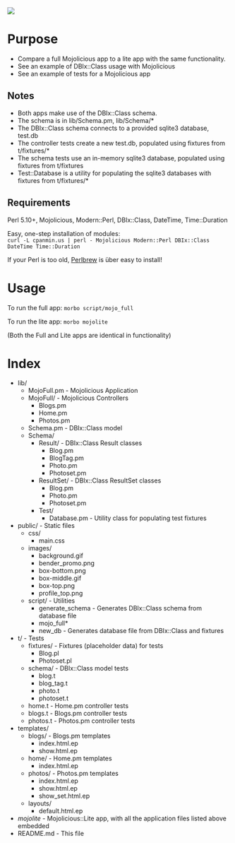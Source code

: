 <img src="http://empireenterprises.com/skitch//localhost_3000_photos-20120207-120707.png" />

# Purpose

- Compare a full Mojolicious app to a lite app with the same functionality.
- See an example of DBIx::Class usage with Mojolicious
- See an example of tests for a Mojolicious app

## Notes

- Both apps make use of the DBIx::Class schema.
- The schema is in lib/Schema.pm, lib/Schema/*
- The DBIx::Class schema connects to a provided sqlite3 database, test.db
- The controller tests create a new test.db, populated using fixtures from t/fixtures/*
- The schema tests use an in-memory sqlite3 database, populated using fixtures
  from t/fixtures
- Test::Database is a utility for populating the sqlite3 databases with
  fixtures from t/fixtures/*


## Requirements

Perl 5.10+, Mojolicious, Modern::Perl, DBIx::Class, DateTime, Time::Duration

Easy, one-step installation of modules:
<br />
`curl -L cpanmin.us | perl - Mojolicious Modern::Perl DBIx::Class DateTime Time::Duration`

If your Perl is too old, <a href="http://perlbrew.pl/">Perlbrew</a> is über easy to install!

# Usage

To run the full app:
`morbo script/mojo_full`

To run the lite app:
`morbo mojolite`

(Both the Full and Lite apps are identical in functionality)

# Index

* lib/
  * MojoFull.pm       - Mojolicious Application
  * MojoFull/         - Mojolicious Controllers
      * Blogs.pm
      * Home.pm
      * Photos.pm
  * Schema.pm         - DBIx::Class model 
  * Schema/
      * Result/         - DBIx::Class Result classes
          * Blog.pm
          * BlogTag.pm
          * Photo.pm
          * Photoset.pm
      * ResultSet/      - DBIx::Class ResultSet classes
          * Blog.pm
          * Photo.pm
          * Photoset.pm
    * Test/
        * Database.pm     - Utility class for populating test fixtures
* public/             - Static files
    * css/
        * main.css
    * images/
        * background.gif
        * bender_promo.png
        * box-bottom.png
        * box-middle.gif
        * box-top.png
        * profile_top.png
    * script/             - Utilities
        * generate_schema   - Generates DBIx::Class schema from database file
        * mojo_full*
        * new_db            - Generates database file from DBIx::Class and fixtures
* t/                  - Tests
    * fixtures/         - Fixtures (placeholder data) for tests
        * Blog.pl
        * Photoset.pl
    * schema/           - DBIx::Class model tests
        * blog.t
        * blog_tag.t
        * photo.t
        * photoset.t
    * home.t            - Home.pm controller tests
    * blogs.t           - Blogs.pm controller tests
    * photos.t          - Photos.pm controller tests
* templates/
    * blogs/ - Blogs.pm templates
        * index.html.ep
        * show.html.ep
    * home/ - Home.pm templates
        * index.html.ep
    * photos/ - Photos.pm templates
        * index.html.ep
        * show.html.ep
        * show_set.html.ep
    * layouts/
        * default.html.ep
* *mojolite*          - Mojolicious::Lite app, with all the application files listed above embedded
* README.md           - This file
